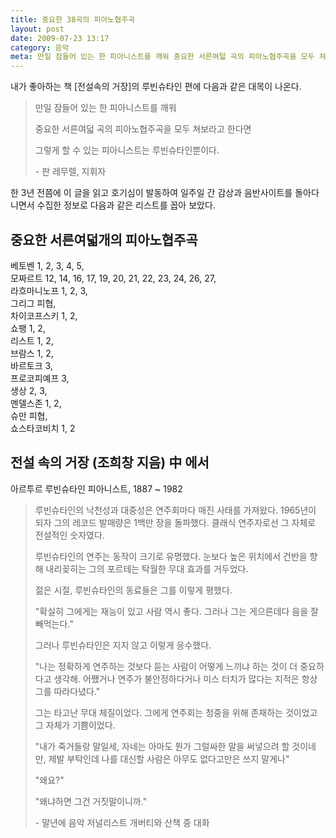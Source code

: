 ```yaml
---
title: 중요한 38곡의 피아노협주곡
layout: post
date: 2009-07-23 13:17
category: 음악
meta: 만일 잠들어 있는 한 피아니스트를 깨워 중요한 서른여덟 곡의 피아노협주곡을 모두 쳐보라고 한다면 그렇게 할 수 있는 피아니스트는 루빈슈타인뿐이다.
---
```


내가 좋아하는 책 [전설속의 거장]의 루빈슈타인 편에 다음과 같은 대목이 나온다.


> 만일 잠들어 있는 한 피아니스트를 깨워
>
> 중요한 서른여덟 곡의 피아노협주곡을 모두 쳐보라고 한다면
>
> 그렇게 할 수 있는 피아니스트는 루빈슈타인뿐이다.
>
> \- 판 레무렐, 지휘자


한 3년 전쯤에 이 글을 읽고 호기심이 발동하여 일주일 간 감상과 음반사이트를 돌아다니면서 수집한 정보로 다음과 같은 리스트를 꼽아 보았다.

## 중요한 서른여덟개의 피아노협주곡

베토벤 1, 2, 3, 4, 5,  
모짜르트 12, 14, 16, 17, 19, 20, 21, 22, 23, 24, 26, 27,  
라흐마니노프 1, 2, 3,  
그리그 피협,  
차이코프스키 1, 2,  
쇼팽 1, 2,  
리스트 1, 2,  
브람스 1, 2,  
바르토크 3,  
프로코피예프 3,  
생상 2, 3,  
멘델스존 1, 2,   
슈만 피협,  
쇼스타코비치 1, 2  



## 전설 속의 거장 (조희창 지음) 中 에서

아르투르 루빈슈타인
피아니스트, 1887 ~ 1982

> 루빈슈타인의 낙천성과 대중성은 연주회마다 매진 사태를 가져왔다.
> 1965년이 되자 그의 레코드 발매량은 1백만 장을 돌파했다.
> 클래식 연주자로선 그 자체로 전설적인 숫자였다.
>
> 루빈슈타인의 연주는 동작이 크기로 유명했다.
> 눈보다 높은 위치에서 건반을 향해 내리꽂히는 그의 포르테는 탁월한 무대 효과를 거두었다.
>
> 젊은 시절, 루빈슈타인의 동료들은 그를 이렇게 평했다.
>
> "확실히 그에게는 재능이 있고 사람 역시 좋다. 그러나 그는 게으른데다 음을 잘 빼먹는다."
>
> 그러나 루빈슈타인은 지지 않고 이렇게 응수했다.
>
> "나는 정확하게 연주하는 것보다 듣는 사람이 어떻게 느끼냐 하는 것이 더 중요하다고 생각해.
> 어쨌거나 연주가 불안정하다거나 미스 터치가 많다는 지적은 항상 그를 따라다녔다."
>
> 그는 타고난 무대 체질이었다.
> 그에게 연주회는 청중을 위해 존재하는 것이었고 그 자체가 기쁨이었다.
>
> "내가 죽거들랑 말일세, 자네는 아마도 뭔가 그럴싸한 말을 써넣으려 할 것이네만,
> 제발 부탁인데 나를 대신할 사람은 아무도 없다고만은 쓰지 말게나"
>
> "왜요?"
>
> "왜냐하면 그건 거짓말이니까."
>
> \- 말년에 음악 저널리스트 개버티와 산책 중 대화
